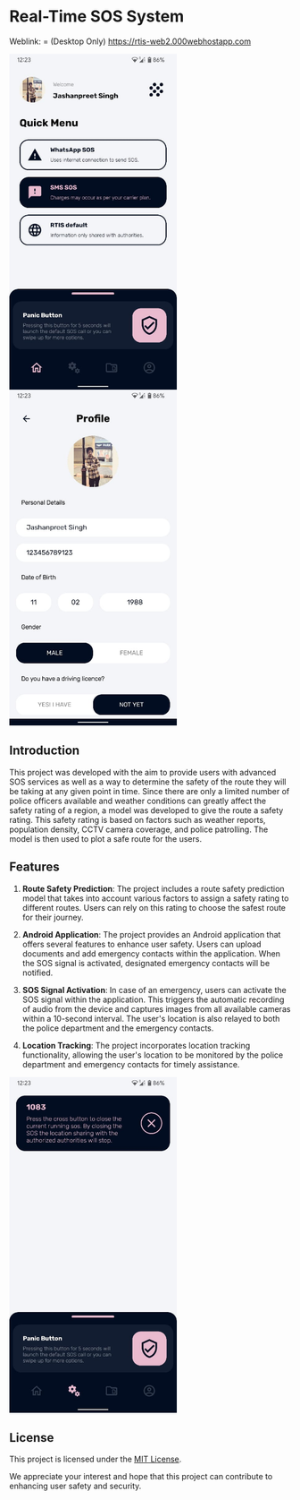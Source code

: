 # Real-Time SOS System

Weblink: = (Desktop Only) https://rtis-web2.000webhostapp.com 

<img src="https://raw.githubusercontent.com/jashanpreet-singh-99/RTIS_desc/main/Dash.jpeg" width="300" align="left"/>
<img src="https://raw.githubusercontent.com/jashanpreet-singh-99/RTIS_desc/main/profile.jpeg" width="300"/>


## Introduction

This project was developed with the aim to provide users with advanced SOS services as well as a way to determine the safety of the route they will be taking at any given point in time. Since there are only a limited number of police officers available and weather conditions can greatly affect the safety rating of a region, a model was developed to give the route a safety rating. This safety rating is based on factors such as weather reports, population density, CCTV camera coverage, and police patrolling. The model is then used to plot a safe route for the users.

## Features

1. **Route Safety Prediction**: The project includes a route safety prediction model that takes into account various factors to assign a safety rating to different routes. Users can rely on this rating to choose the safest route for their journey.

2. **Android Application**: The project provides an Android application that offers several features to enhance user safety. Users can upload documents and add emergency contacts within the application. When the SOS signal is activated, designated emergency contacts will be notified.

3. **SOS Signal Activation**: In case of an emergency, users can activate the SOS signal within the application. This triggers the automatic recording of audio from the device and captures images from all available cameras within a 10-second interval. The user's location is also relayed to both the police department and the emergency contacts.

4. **Location Tracking**: The project incorporates location tracking functionality, allowing the user's location to be monitored by the police department and emergency contacts for timely assistance.

<img src="https://raw.githubusercontent.com/jashanpreet-singh-99/RTIS_desc/main/SOS.jpeg"  width="300"/>

## License

This project is licensed under the [MIT License](LICENSE).


We appreciate your interest and hope that this project can contribute to enhancing user safety and security.

